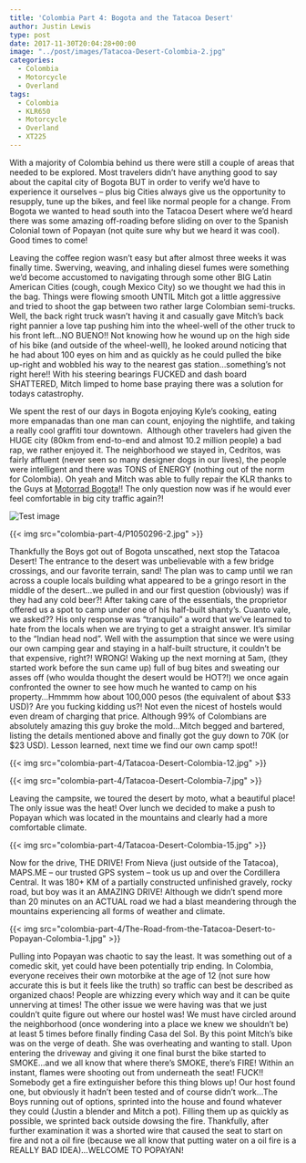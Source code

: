 ```yaml
---
title: 'Colombia Part 4: Bogota and the Tatacoa Desert'
author: Justin Lewis
type: post
date: 2017-11-30T20:04:28+00:00
image: "../post/images/Tatacoa-Desert-Colombia-2.jpg"
categories:
  - Colombia
  - Motorcycle
  - Overland
tags:
  - Colombia
  - KLR650
  - Motorcycle
  - Overland
  - XT225
---
```

With a majority of Colombia behind us there were still a couple of areas that needed to be explored. Most travelers didn’t have anything good to say about the capital city of Bogota BUT in order to verify we’d have to experience it ourselves – plus big Cities always give us the opportunity to resupply, tune up the bikes, and feel like normal people for a change. From Bogota we wanted to head south into the Tatacoa Desert where we’d heard there was some amazing off-roading before sliding on over to the Spanish Colonial town of Popayan (not quite sure why but we heard it was cool). Good times to come!

Leaving the coffee region wasn’t easy but after almost three weeks it was finally time. Swerving, weaving, and inhaling diesel fumes were something we’d become accustomed to navigating through some other BIG Latin American Cities (cough, cough Mexico City) so we thought we had this in the bag. Things were flowing smooth UNTIL Mitch got a little aggressive and tried to shoot the gap between two rather large Colombian semi-trucks. Well, the back right truck wasn’t having it and casually gave Mitch’s back right pannier a love tap pushing him into the wheel-well of the other truck to his front left…NO BUENO!! Not knowing how he wound up on the high side of his bike (and outside of the wheel-well), he looked around noticing that he had about 100 eyes on him and as quickly as he could pulled the bike up-right and wobbled his way to the nearest gas station…something’s not right here!! With his steering bearings FUCKED and dash board SHATTERED, Mitch limped to home base praying there was a solution for todays catastrophy.

We spent the rest of our days in Bogota enjoying Kyle’s cooking, eating more empanadas than one man can count, enjoying the nightlife, and taking a really cool graffiti tour downtown.  Although other travelers had given the HUGE city (80km from end-to-end and almost 10.2 million people) a bad rap, we rather enjoyed it. The neighborhood we stayed in, Cedritos, was fairly affluent (never seen so many designer dogs in our lives), the people were intelligent and there was TONS of ENERGY (nothing out of the norm for Colombia). Oh yeah and Mitch was able to fully repair the KLR thanks to the Guys at [Motorrad Bogota][1]!! The only question now was if he would ever feel comfortable in big city traffic again?!


![Test image](../post/images/Tatacoa-Desert-Colombia-2.jpg)


  {{< img src="colombia-part-4/P1050296-2.jpg" >}}
		      


Thankfully the Boys got out of Bogota unscathed, next stop the Tatacoa Desert! The entrance to the desert was unbelievable with a few bridge crossings, and our favorite terrain, sand! The plan was to camp until we ran across a couple locals building what appeared to be a gringo resort in the middle of the desert…we pulled in and our first question (obviously) was if they had any cold beer?! After taking care of the essentials, the proprietor offered us a spot to camp under one of his half-built shanty’s. Cuanto vale, we asked?? His only response was “tranquilo” a word that we’ve learned to hate from the locals when we are trying to get a straight answer. It’s similar to the “Indian head nod”. Well with the assumption that since we were using our own camping gear and staying in a half-built structure, it couldn’t be that expensive, right?! WRONG! Waking up the next morning at 5am, (they started work before the sun came up) full of bug bites and sweating our asses off (who woulda thought the desert would be HOT?!) we once again confronted the owner to see how much he wanted to camp on his property…Hmmmm how about 100,000 pesos (the equivalent of about $33 USD)? Are you fucking kidding us?! Not even the nicest of hostels would even dream of charging that price. Although 99% of Colombians are absolutely amazing this guy broke the mold…Mitch begged and bartered, listing the details mentioned above and finally got the guy down to 70K (or $23 USD). Lesson learned, next time we find our own camp spot!! 


  {{< img src="colombia-part-4/Tatacoa-Desert-Colombia-12.jpg" >}}
		      


  {{< img src="colombia-part-4/Tatacoa-Desert-Colombia-7.jpg" >}}
		      


Leaving the campsite, we toured the desert by moto, what a beautiful place! The only issue was the heat! Over lunch we decided to make a push to Popayan which was located in the mountains and clearly had a more comfortable climate.


  {{< img src="colombia-part-4/Tatacoa-Desert-Colombia-15.jpg" >}}
		      


Now for the drive, THE DRIVE! From Nieva (just outside of the Tatacoa), MAPS.ME – our trusted GPS system – took us up and over the Cordillera Central. It was 180+ KM of a partially constructed unfinished gravely, rocky road, but boy was it an AMAZING DRIVE! Although we didn’t spend more than 20 minutes on an ACTUAL road we had a blast meandering through the mountains experiencing all forms of weather and climate.


  {{< img src="colombia-part-4/The-Road-from-the-Tatacoa-Desert-to-Popayan-Colombia-1.jpg" >}}
		      


Pulling into Popayan was chaotic to say the least. It was something out of a comedic skit, yet could have been potentially trip ending. In Colombia, everyone receives their own motorbike at the age of 12 (not sure how accurate this is but it feels like the truth) so traffic can best be described as organized chaos! People are whizzing every which way and it can be quite unnerving at times! The other issue we were having was that we just couldn’t quite figure out where our hostel was! We must have circled around the neighborhood (once wondering into a place we knew we shouldn’t be) at least 5 times before finally finding Casa del Sol. By this point Mitch’s bike was on the verge of death. She was overheating and wanting to stall. Upon entering the driveway and giving it one final burst the bike started to SMOKE…and we all know that where there’s SMOKE, there’s FIRE! Within an instant, flames were shooting out from underneath the seat! FUCK!! Somebody get a fire extinguisher before this thing blows up! Our host found one, but obviously it hadn’t been tested and of course didn’t work…The Boys running out of options, sprinted into the house and found whatever they could (Justin a blender and Mitch a pot). Filling them up as quickly as possible, we sprinted back outside dowsing the fire. Thankfully, after further examination it was a shorted wire that caused the seat to start on fire and not a oil fire (because we all know that putting water on a oil fire is a REALLY BAD IDEA)…WELCOME TO POPAYAN!



 [1]: http://www.motorradcentercolombia.com/#la-mejor-atencion